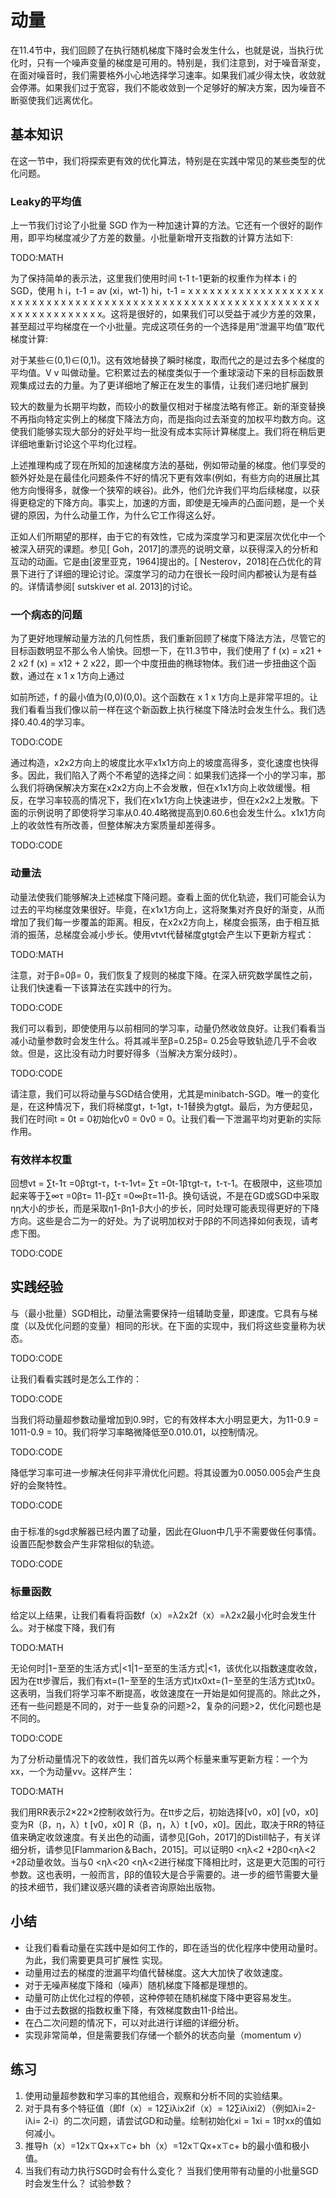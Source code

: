 

<!--
 * @version:
 * @Author:  StevenJokess https://github.com/StevenJokess
 * @Date: 2020-07-14 11:47:05
 * @LastEditors:  StevenJokess https://github.com/StevenJokess
 * @LastEditTime: 2020-11-08 00:20:56
 * @Description:translate
 * @TODO::
 * @Reference:http://preview.d2l.ai/d2l-en/PR-1153/chapter_optimization/momentum.html
 * https://zh.d2l.ai/chapter_optimization/momentum.html
-->

# 动量

在11.4节中，我们回顾了在执行随机梯度下降时会发生什么，也就是说，当执行优化时，只有一个噪声变量的梯度是可用的。特别是，我们注意到，对于噪音渐变，在面对噪音时，我们需要格外小心地选择学习速率。如果我们减少得太快，收敛就会停滞。如果我们过于宽容，我们不能收敛到一个足够好的解决方案，因为噪音不断驱使我们远离优化。

## 基本知识

在这一节中，我们将探索更有效的优化算法，特别是在实践中常见的某些类型的优化问题。

### Leaky的平均值

上一节我们讨论了小批量 SGD 作为一种加速计算的方法。它还有一个很好的副作用，即平均梯度减少了方差的数量。小批量新增开支指数的计算方法如下:

TODO:MATH

为了保持简单的表示法，这里我们使用时间 t-1 t-1更新的权重作为样本 i 的 SGD，使用 h i，t-1 = av (xi，wt-1) hi，t-1 = x x x x x x x x x x x x x x x x x x x x x x x x x x x x x x x x x x x x x x x x x x x x x x x x x x x x x x x x x x x x x x x x x x x x x x x x x x x。这将是很好的，如果我们可以受益于减少方差的效果，甚至超过平均梯度在一个小批量。完成这项任务的一个选择是用“泄漏平均值”取代梯度计算:

对于某些∈(0,1)∈(0,1)。这有效地替换了瞬时梯度，取而代之的是过去多个梯度的平均值。V v 叫做动量。它积累过去的梯度类似于一个重球滚动下来的目标函数景观集成过去的力量。为了更详细地了解正在发生的事情，让我们递归地扩展到

较大的数量为长期平均数，而较小的数量仅相对于梯度法略有修正。新的渐变替换不再指向特定实例上的梯度下降法方向，而是指向过去渐变的加权平均数方向。这使我们能够实现大部分的好处平均一批没有成本实际计算梯度上。我们将在稍后更详细地重新讨论这个平均化过程。

上述推理构成了现在所知的加速梯度方法的基础，例如带动量的梯度。他们享受的额外好处是在最佳化问题条件不好的情况下更有效率(例如，有些方向的进展比其他方向慢得多，就像一个狭窄的峡谷)。此外，他们允许我们平均后续梯度，以获得更稳定的下降方向。事实上，加速的方面，即使是无噪声的凸面问题，是一个关键的原因，为什么动量工作，为什么它工作得这么好。

正如人们所期望的那样，由于它的有效性，它成为深度学习和更深层次优化中一个被深入研究的课题。参见[ Goh，2017]的漂亮的说明文章，以获得深入的分析和互动的动画。它是由[波里亚克，1964]提出的。[ Nesterov，2018]在凸优化的背景下进行了详细的理论讨论。深度学习的动力在很长一段时间内都被认为是有益的。详情请参阅[ sutskiver et al. 2013]的讨论。

### 一个病态的问题

为了更好地理解动量方法的几何性质，我们重新回顾了梯度下降法方法，尽管它的目标函数明显不那么令人愉快。回想一下，在11.3节中，我们使用了 f (x) = x21 + 2 x2 f (x) = x12 + 2 x22，即一个中度扭曲的椭球物体。我们进一步扭曲这个函数，通过在 x 1 x 1方向上通过

如前所述，f 的最小值为(0,0)(0,0)。这个函数在 x 1 x 1方向上是非常平坦的。让我们看看当我们像以前一样在这个新函数上执行梯度下降法时会发生什么。我们选择0.40.4的学习率。

TODO:CODE

通过构造，x2x2方向上的坡度比水平x1x1方向上的坡度高得多，变化速度也快得多。因此，我们陷入了两个不希望的选择之间：如果我们选择一个小的学习率，那么我们将确保解决方案在x2x2方向上不会发散，但在x1x1方向上收敛缓慢。相反，在学习率较高的情况下，我们在x1x1方向上快速进步，但在x2x2上发散。下面的示例说明了即使将学习率从0.40.4略微提高到0.60.6也会发生什么。x1x1方向上的收敛性有所改善，但整体解决方案质量却差得多。

TODO:CODE

### 动量法

动量法使我们能够解决上述梯度下降问题。查看上面的优化轨迹，我们可能会认为过去的平均梯度效果很好。毕竟，在x1x1方向上，这将聚集对齐良好的渐变，从而增加了我们每一步覆盖的距离。相反，在x2x2方向上，梯度会振荡，由于相互抵消的振荡，总梯度会减小步长。使用vtvt代替梯度gtgt会产生以下更新方程式：

TODO:MATH

注意，对于β=0β= 0，我们恢复了规则的梯度下降。在深入研究数学属性之前，让我们快速看一下该算法在实践中的行为。

TODO:CODE

我们可以看到，即使使用与以前相同的学习率，动量仍然收敛良好。让我们看看当减小动量参数时会发生什么。将其减半至β=0.25β= 0.25会导致轨迹几乎不会收敛。但是，这比没有动力时要好得多（当解决方案分歧时）。

TODO:CODE

请注意，我们可以将动量与SGD结合使用，尤其是minibatch-SGD。唯一的变化是，在这种情况下，我们将梯度gt，t-1gt，t-1替换为gtgt。最后，为方便起见，我们在时间t = 0t = 0初始化v0 = 0v0 = 0。让我们看一下泄漏平均对更新的实际作用。

### 有效样本权重

回想vt = ∑t-1τ =0βτgt-τ，t-τ-1vt= ∑τ =0t-1βτgt-τ，t-τ-1。在极限中，这些项加起来等于∑∞τ =0βτ= 11-β∑τ =0∞βτ=11-β。换句话说，不是在GD或SGD中采取ηη大小的步长，而是采取η1-βη1-β大小的步长，同时处理可能表现得更好的下降方向。这些是合二为一的好处。为了说明加权对于ββ的不同选择如何表现，请考虑下图。

TODO:CODE

## 实践经验

与（最小批量）SGD相比，动量法需要保持一组辅助变量，即速度。它具有与梯度（以及优化问题的变量）相同的形状。在下面的实现中，我们将这些变量称为状态。

TODO:CODE

让我们看看实践时是怎么工作的：

TODO:CODE

当我们将动量超参数动量增加到0.9时，它的有效样本大小明显更大，为11-0.9 = 1011-0.9 = 10。我们将学习率略微降低至0.010.01，以控制情况。

TODO:CODE

降低学习率可进一步解决任何非平滑优化问题。将其设置为0.0050.005会产生良好的会聚特性。

TODO:CODE

###

由于标准的sgd求解器已经内置了动量，因此在Gluon中几乎不需要做任何事情。设置匹配参数会产生非常相似的轨迹。

TODO:CODE


### 标量函数

给定以上结果，让我们看看将函数f（x）=λ2x2f（x）=λ2x2最小化时会发生什么。对于梯度下降，我们有

TODO:MATH

无论何时|1−至至的生活方式|<1|1−至至的生活方式|<1，该优化以指数速度收敛，因为在tt步骤后，我们有xt=(1−至至的生活方式)tx0xt=(1−至至的生活方式)tx0。这表明，当我们将学习率不断提高，收敛速度在一开始是如何提高的。除此之外，还有一些问题是不同的，对于一些复杂的问题>2，复杂的问题>2，优化问题也是不同的。

TODO:CODE


为了分析动量情况下的收敛性，我们首先以两个标量来重写更新方程：一个为xx，一个为动量vv。这样产生：

TODO:MATH

我们用RR表示2×22×2控制收敛行为。在tt步之后，初始选择[v0，x0] [v0，x0]变为R（β，η，λ）t [v0，x0] R（β，η，λ）t [v0，x0]。因此，取决于RR的特征值来确定收敛速度。有关出色的动画，请参见[Goh，2017]的Distill帖子，有关详细分析，请参见[Flammarion＆Bach，2015]。可以证明0 <ηλ<2 +2β0<ηλ<2 +2β动量收敛。当与0 <ηλ<20 <ηλ<2进行梯度下降相比时，这是更大范围的可行参数。这也表明，一般而言，ββ的值较大是合乎需要的。进一步的细节需要大量的技术细节，我们建议感兴趣的读者咨询原始出版物。

## 小结

* 让我们看看动量在实践中是如何工作的，即在适当的优化程序中使用动量时。为此，我们需要更具可扩展性
实现。
* 动量用过去的梯度的泄漏平均值代替梯度。这大大加快了收敛速度。
* 对于无噪声梯度下降和（噪声）随机梯度下降都是理想的。
* 动量可防止优化过程的停顿，这种停顿在随机梯度下降中更容易发生。
* 由于过去数据的指数权重下降，有效梯度数由11-β给出。
* 在凸二次问题的情况下，可以对此进行详细的详细分析。
* 实现非常简单，但是需要我们存储一个额外的状态向量（momentum $v$）

## 练习

1. 使用动量超参数和学习率的其他组合，观察和分析不同的实验结果。
2. 对于具有多个特征值（即f（x）= 12∑iλix2if（x）= 12∑iλixi2）（例如λi=2-iλi= 2-i）的二次问题，请尝试GD和动量。绘制初始化xi = 1xi = 1时xx的值如何减小。
3. 推导h（x）=12x⊤Qx+x⊤c+ bh（x）=12x⊤Qx+x⊤c+ b的最小值和极小值。
4. 当我们有动力执行SGD时会有什么变化？ 当我们使用带有动量的小批量SGD时会发生什么？ 试验参数？
